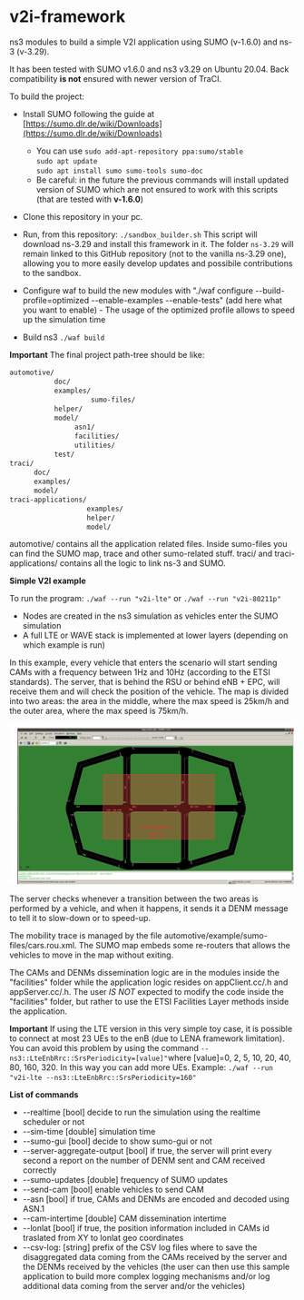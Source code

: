 # v2i-framework

ns3 modules to build a simple V2I application using SUMO (v-1.6.0) and ns-3 (v-3.29).

It has been tested with SUMO v1.6.0 and ns3 v3.29 on Ubuntu 20.04.
Back compatibility **is not** ensured with newer version of TraCI.

To build the project:
* Install SUMO following the guide at [https://sumo.dlr.de/wiki/Downloads](https://sumo.dlr.de/wiki/Downloads)
    * You can use 
    	`sudo add-apt-repository ppa:sumo/stable`  
    	`sudo apt update`  
    	`sudo apt install sumo sumo-tools sumo-doc`  
    * Be careful: in the future the previous commands will install updated version of SUMO which are not ensured to work with this scripts (that are tested with **v-1.6.0**)

* Clone this repository in your pc.

* Run, from this repository:
`./sandbox_builder.sh`
This script will download ns-3.29 and install this framework in it. The folder `ns-3.29` will remain linked to this GitHub repository (not to the vanilla ns-3.29 one), allowing you to more easily develop updates and possibile contributions to the sandbox.
    
* Configure waf to build the new modules with "<ns3-folder>./waf configure --build-profile=optimized --enable-examples --enable-tests" (add here what you want to enable) - The usage of the optimized profile allows to speed up the simulation time

* Build ns3
`./waf build`

**Important**
The final project path-tree should be like:

    automotive/
               doc/
               examples/
                        sumo-files/
               helper/
               model/
                    asn1/
                    facilities/
                    utilities/
               test/
    traci/
          doc/
          examples/
          model/
    traci-applications/
                       examples/
                       helper/
                       model/

automotive/ contains all the application related files. Inside sumo-files you can find the SUMO map, trace and other sumo-related stuff.
traci/ and traci-applications/ contains all the logic to link ns-3 and SUMO.


**Simple V2I example**

To run the program:
`./waf --run "v2i-lte"` or
`./waf --run "v2i-80211p"`

*  Nodes are created in the ns3 simulation as vehicles enter the SUMO simulation
*  A full LTE or WAVE stack is implemented at lower layers (depending on which example is run)

In this example, every vehicle that enters the scenario will start sending CAMs with a frequency between 1Hz and 10Hz (according to the ETSI standards). The server, that is behind the RSU or behind eNB + EPC, will receive them and will check the position of the vehicle. The map is divided into two areas: the area in the middle, where the max speed is 25km/h and the outer area, where the max speed is 75km/h. 

![](img/img1.png)

The server checks whenever a transition between the two areas is performed by a vehicle, and when it happens, it sends it a DENM message to tell it to slow-down or to speed-up.

The mobility trace is managed by the file automotive/example/sumo-files/cars.rou.xml.
The SUMO map embeds some re-routers that allows the vehicles to move in the map without exiting.

The CAMs and DENMs dissemination logic are in the modules inside the "facilities" folder while the application logic resides on appClient.cc/.h and appServer.cc/.h.
The user *IS NOT* expected to modify the code inside the "facilities" folder, but rather to use the ETSI Facilities Layer methods inside the application.

**Important**
If using the LTE version in this very simple toy case, it is possible to connect at most 23 UEs to the enB (due to LENA framework limitation). You can avoid this problem by using the command `--ns3::LteEnbRrc::SrsPeriodicity=[value]"`where [value]=0, 2, 5, 10, 20, 40, 80, 160, 320. In this way you can add more UEs. Example: `./waf --run "v2i-lte --ns3::LteEnbRrc::SrsPeriodicity=160"`

**List of commands**
* --realtime				   [bool] decide to run the simulation using the realtime scheduler or not
* --sim-time                   [double] simulation time
* --sumo-gui                   [bool] decide to show sumo-gui or not
* --server-aggregate-output	   [bool] if true, the server will print every second a report on the number of DENM sent and CAM received correctly
* --sumo-updates 			   [double] frequency of SUMO updates
* --send-cam 				   [bool] enable vehicles to send CAM
* --asn                        [bool] if true, CAMs and DENMs are encoded and decoded using ASN.1 
* --cam-intertime              [double] CAM dissemination intertime
* --lonlat					   [bool] if true, the position information included in CAMs id traslated from XY to lonlat geo coordinates
* --csv-log:              [string] prefix of the CSV log files where to save the disaggregated data coming from the CAMs received by the server and the DENMs received by the vehicles (the user can then use this sample application to build more complex logging mechanisms and/or log additional data coming from the server and/or the vehicles)
